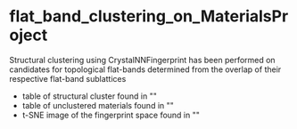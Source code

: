# flat_band_clustering_on_MaterialsProject
Structural clustering using CrystalNNFingerprint has been performed on candidates for topological flat-bands determined from the overlap of their respective flat-band sublattices
- table of structural cluster found in ""
- table of unclustered materials found in ""
- t-SNE image of the fingerprint space found in ""
